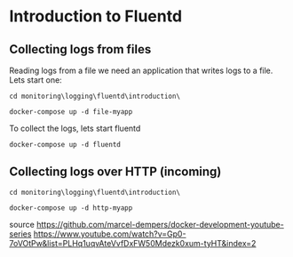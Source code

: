# Introduction to Fluentd

## Collecting logs from files

Reading logs from a file we need an application that writes logs to a file. <br/>
Lets start one:

```
cd monitoring\logging\fluentd\introduction\

docker-compose up -d file-myapp

```

To collect the logs, lets start fluentd

```
docker-compose up -d fluentd
```

## Collecting logs over HTTP (incoming)

```
cd monitoring\logging\fluentd\introduction\

docker-compose up -d http-myapp

```

source https://github.com/marcel-dempers/docker-development-youtube-series
https://www.youtube.com/watch?v=Gp0-7oVOtPw&list=PLHq1uqvAteVvfDxFW50Mdezk0xum-tyHT&index=2

